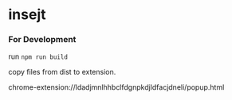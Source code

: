 # insejt

### For Development

run `npm run build` 

copy files from dist to extension.

chrome-extension://ldadjmnlhhbclfdgnpkdjldfacjdneli/popup.html
